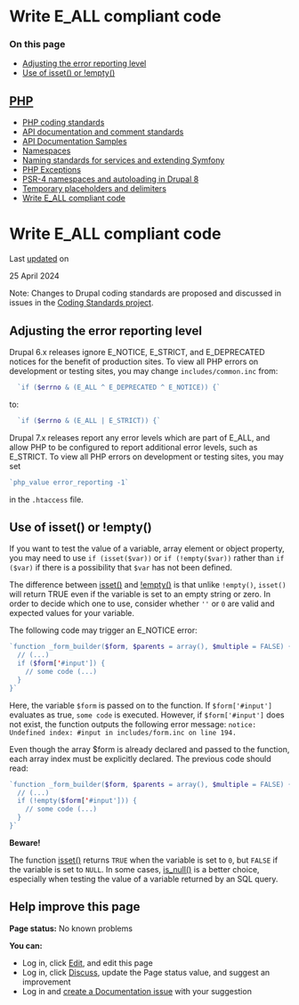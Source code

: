 # Write E_ALL compliant code

### On this page

-   [Adjusting the error reporting level](/docs/develop/coding-standards/write-e_all-compliant-code#s-adjusting-the-error-reporting-level)
-   [Use of isset() or !empty()](/docs/develop/coding-standards/write-e_all-compliant-code#s-use-of-isset-or-empty)

## [PHP](/docs/develop/standards/php)

-   [PHP coding standards](/docs/develop/standards/php/php-coding-standards)
-   [API documentation and comment standards](/docs/develop/standards/php/api-documentation-and-comment-standards)
-   [API Documentation Samples](/docs/develop/standards/php/api-documentation-examples)
-   [Namespaces](/docs/develop/coding-standards/namespaces)
-   [Naming standards for services and extending Symfony](/docs/develop/coding-standards/naming-standards-for-services-and-extending-symfony)
-   [PHP Exceptions](/docs/develop/coding-standards/php-exceptions)
-   [PSR-4 namespaces and autoloading in Drupal 8](/docs/develop/standards/php/psr-4-namespaces-and-autoloading-in-drupal-8)
-   [Temporary placeholders and delimiters](/docs/develop/coding-standards/temporary-placeholders-and-delimiters)
-   [Write E\_ALL compliant code](/docs/develop/coding-standards/write-e_all-compliant-code)

# Write E\_ALL compliant code

Last [updated](/node/34341/discuss) on

25 April 2024

Note: Changes to Drupal coding standards are proposed and discussed in issues in the [Coding Standards project](/project/coding_standards).

## [](#s-adjusting-the-error-reporting-level "Permalink to this headline")Adjusting the error reporting level

Drupal 6.x releases ignore E\_NOTICE, E\_STRICT, and E\_DEPRECATED notices for the benefit of production sites. To view all PHP errors on development or testing sites, you may change `includes/common.inc` from:
```php
  `if ($errno & (E_ALL ^ E_DEPRECATED ^ E_NOTICE)) {`
```
to:
```php
  `if ($errno & (E_ALL | E_STRICT)) {`
```
Drupal 7.x releases report any error levels which are part of E\_ALL, and allow PHP to be configured to report additional error levels, such as E\_STRICT. To view all PHP errors on development or testing sites, you may set
```php
`php_value error_reporting -1`
```
in the `.htaccess` file.

## [](#s-use-of-isset-or-empty "Permalink to this headline")Use of isset() or !empty()

If you want to test the value of a variable, array element or object property, you may need to use `if (isset($var))` or `if (!empty($var))` rather than `if ($var)` if there is a possibility that `$var` has not been defined.

The difference between [isset()](http://php.net/isset) and [!empty()](http://php.net/empty) is that unlike `!empty()`, `isset()` will return TRUE even if the variable is set to an empty string or zero. In order to decide which one to use, consider whether `''` or `0` are valid and expected values for your variable.

The following code may trigger an E\_NOTICE error:
```php
`function _form_builder($form, $parents = array(), $multiple = FALSE) {
  // (...)
  if ($form['#input']) {
    // some code (...)
  }
}`
```
Here, the variable `$form` is passed on to the function. If `$form['#input']` evaluates as true, `some code` is executed. However, if `$form['#input']` does not exist, the function outputs the following error message: `notice: Undefined index: #input in includes/form.inc on line 194.`

Even though the array $form is already declared and passed to the function, each array index must be explicitly declared. The previous code should read:
```php
`function _form_builder($form, $parents = array(), $multiple = FALSE) {
  // (...)
  if (!empty($form['#input'])) {
    // some code (...)
  }
}`
```
**Beware!**

The function [isset()](http://php.net/isset) returns `TRUE` when the variable is set to `0`, but `FALSE` if the variable is set to `NULL`. In some cases, [is\_null()](http://php.net/is_null) is a better choice, especially when testing the value of a variable returned by an SQL query.

## Help improve this page

**Page status:** No known problems

  
**You can:**  

-   Log in, click [Edit](/node/34341/edit), and edit this page
-   Log in, click [Discuss](/node/34341/discuss), update the Page status value, and suggest an improvement
-   Log in and [create a Documentation issue](/node/add/project-issue/documentation?title=Suggestion%20for%3A%20%2834341%29%20Write%20E_ALL%20compliant%20code) with your suggestion